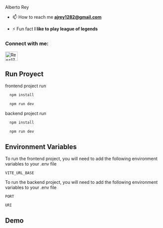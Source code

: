 Alberto Rey

- 📫 How to reach me **ajrey1282@gmail.com**

- ⚡ Fun fact **I like to play league of legends**

<h3 align="left">Connect with me:</h3>
<p align="left">
<a href="https://www.linkedin.com/in/renz17/" target="blank"><img align="center" src="https://raw.githubusercontent.com/rahuldkjain/github-profile-readme-generator/master/src/images/icons/Social/linked-in-alt.svg" alt="Renz17" height="30" width="40" /></a>

</p>

## Run Proyect

frontend project run

```bash
  npm install
```

```bash
  npm run dev
```

backend project run

```bash
  npm install
```

```bash
  npm run dev
```
## Environment Variables

To run the frontend project, you will need to add the following environment variables to your .env file

`VITE_URL_BASE`

To run the backend project, you will need to add the following environment variables to your .env file

`PORT`

`URI`




## Demo